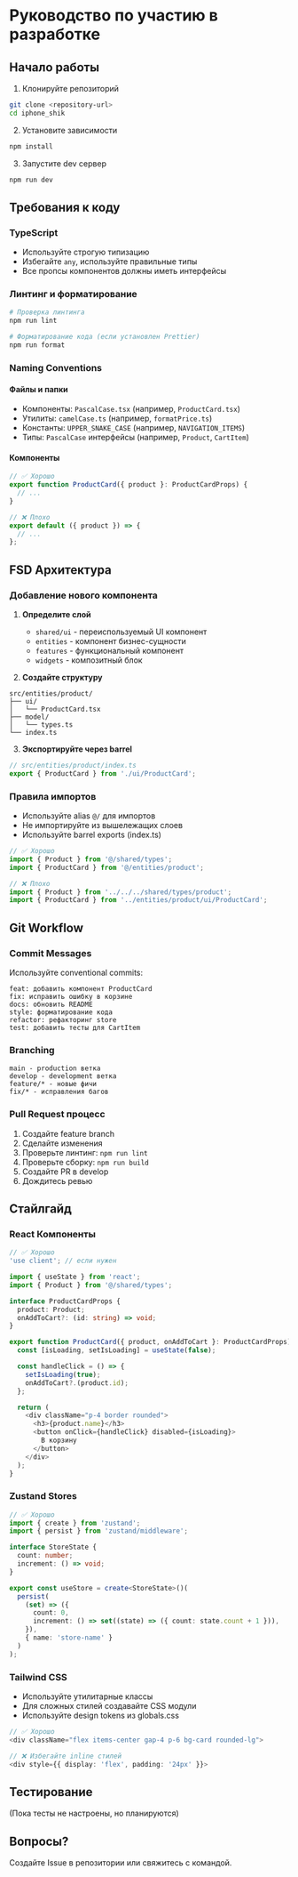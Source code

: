 # Руководство по участию в разработке

## Начало работы

1. Клонируйте репозиторий

```bash
git clone <repository-url>
cd iphone_shik
```

2. Установите зависимости

```bash
npm install
```

3. Запустите dev сервер

```bash
npm run dev
```

## Требования к коду

### TypeScript

- Используйте строгую типизацию
- Избегайте `any`, используйте правильные типы
- Все пропсы компонентов должны иметь интерфейсы

### Линтинг и форматирование

```bash
# Проверка линтинга
npm run lint

# Форматирование кода (если установлен Prettier)
npm run format
```

### Naming Conventions

#### Файлы и папки

- Компоненты: `PascalCase.tsx` (например, `ProductCard.tsx`)
- Утилиты: `camelCase.ts` (например, `formatPrice.ts`)
- Константы: `UPPER_SNAKE_CASE` (например, `NAVIGATION_ITEMS`)
- Типы: `PascalCase` интерфейсы (например, `Product`, `CartItem`)

#### Компоненты

```typescript
// ✅ Хорошо
export function ProductCard({ product }: ProductCardProps) {
  // ...
}

// ❌ Плохо
export default ({ product }) => {
  // ...
};
```

## FSD Архитектура

### Добавление нового компонента

1. **Определите слой**
   - `shared/ui` - переиспользуемый UI компонент
   - `entities` - компонент бизнес-сущности
   - `features` - функциональный компонент
   - `widgets` - композитный блок

2. **Создайте структуру**

```
src/entities/product/
├── ui/
│   └── ProductCard.tsx
├── model/
│   └── types.ts
└── index.ts
```

3. **Экспортируйте через barrel**

```typescript
// src/entities/product/index.ts
export { ProductCard } from './ui/ProductCard';
```

### Правила импортов

- Используйте alias `@/` для импортов
- Не импортируйте из вышележащих слоев
- Используйте barrel exports (index.ts)

```typescript
// ✅ Хорошо
import { Product } from '@/shared/types';
import { ProductCard } from '@/entities/product';

// ❌ Плохо
import { Product } from '../../../shared/types/product';
import { ProductCard } from '../entities/product/ui/ProductCard';
```

## Git Workflow

### Commit Messages

Используйте conventional commits:

```
feat: добавить компонент ProductCard
fix: исправить ошибку в корзине
docs: обновить README
style: форматирование кода
refactor: рефакторинг store
test: добавить тесты для CartItem
```

### Branching

```
main - production ветка
develop - development ветка
feature/* - новые фичи
fix/* - исправления багов
```

### Pull Request процесс

1. Создайте feature branch
2. Сделайте изменения
3. Проверьте линтинг: `npm run lint`
4. Проверьте сборку: `npm run build`
5. Создайте PR в develop
6. Дождитесь ревью

## Стайлгайд

### React Компоненты

```typescript
// ✅ Хорошо
'use client'; // если нужен

import { useState } from 'react';
import { Product } from '@/shared/types';

interface ProductCardProps {
  product: Product;
  onAddToCart?: (id: string) => void;
}

export function ProductCard({ product, onAddToCart }: ProductCardProps) {
  const [isLoading, setIsLoading] = useState(false);

  const handleClick = () => {
    setIsLoading(true);
    onAddToCart?.(product.id);
  };

  return (
    <div className="p-4 border rounded">
      <h3>{product.name}</h3>
      <button onClick={handleClick} disabled={isLoading}>
        В корзину
      </button>
    </div>
  );
}
```

### Zustand Stores

```typescript
// ✅ Хорошо
import { create } from 'zustand';
import { persist } from 'zustand/middleware';

interface StoreState {
  count: number;
  increment: () => void;
}

export const useStore = create<StoreState>()(
  persist(
    (set) => ({
      count: 0,
      increment: () => set((state) => ({ count: state.count + 1 })),
    }),
    { name: 'store-name' }
  )
);
```

### Tailwind CSS

- Используйте утилитарные классы
- Для сложных стилей создавайте CSS модули
- Используйте design tokens из globals.css

```typescript
// ✅ Хорошо
<div className="flex items-center gap-4 p-6 bg-card rounded-lg">

// ❌ Избегайте inline стилей
<div style={{ display: 'flex', padding: '24px' }}>
```

## Тестирование

(Пока тесты не настроены, но планируются)

## Вопросы?

Создайте Issue в репозитории или свяжитесь с командой.
